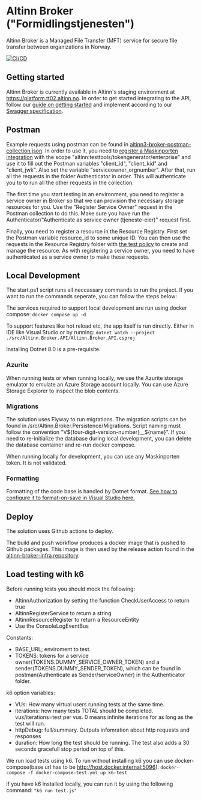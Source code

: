 # Altinn Broker ("Formidlingstjenesten")

Altinn Broker is a Managed File Transfer (MFT) service for secure file transfer between organizations in Norway. 

[![CI/CD](https://github.com/Altinn/altinn-broker/actions/workflows/ci-cd.yaml/badge.svg)](https://github.com/Altinn/altinn-broker/actions/workflows/ci-cd.yaml)

## Getting started

Altinn Broker is currently available in Altinn's staging environment at https://platform.tt02.altinn.no. In order to get started integrating to the API, follow our [guide on getting started](https://docs.altinn.studio/broker/user-guides/) and implement according to our [Swagger specification](https://docs.altinn.studio/api/broker/spec/).

## Postman

<a id="postman"></a>

Example requests using postman can be found in [altinn3-broker-postman-collection.json](/altinn3-broker-postman-collection.json). In order to use it, you need to [register a Maskinporten integration](https://sjolvbetjening.test.samarbeid.digdir.no/auth/login) with the scope "altinn:testtools/tokengenerator/enterprise" and use it to fill out the Postman variables "client_id", "client_kid" and "client_jwk". Also set the variable "serviceowner_orgnumber". After that, run all the requests in the folder Authenticator in order. This will authenticate you to to run all the other requests in the collection.

The first time you start testing in an environment, you need to register a service owner in Broker so that we can provision the necessary storage resources for you. Use the "Register Service Owner" request in the Postman collection to do this. Make sure you have run the Authenticator/"Authenticate as service owner (tjeneste-eier)" request first. 

Finally, you need to register a resource in the Resource Registry. First set the Postman variable resource_id to some unique ID. You can then use the requests in the Resource Registry folder with [the test policy](/tests/Altinn.Broker.Tests/Data/BasePolicy.xml) to create and manage the resource. As with registering a service owner, you need to have authenticated as a service owner to make these requests.

## Local Development

The start.ps1 script runs all neccassary commands to run the project. If you want to run the commands seperate, you can follow the steps below: 

The services required to support local development are run using docker compose:
```docker compose up -d```

To support features like hot reload etc, the app itself is run directly. Either in IDE like Visual Studio or by running:
```dotnet watch --project ./src/Altinn.Broker.API/Altinn.Broker.API.csproj```

Installing Dotnet 8.0 is a pre-requisite.

### Azurite

When running tests or when running locally, we use the Azurite storage emulator to emulate an Azure Storage account locally. You can use Azure Storage Explorer to inspect the blob contents.

### Migrations

The solution uses Flyway to run migrations. The migration scripts can be found in /src/Altinn.Broker.Persistence/Migrations. Script naming must follow the convention "V${four-digit-version-number}__${name}".
If you need to re-initialize the database during local development, you can delete the database container and re-run docker compose.

When running locally for development, you can use any Maskinporten token. It is not validated.

### Formatting

Formatting of the code base is handled by Dotnet format. [See how to configure it to format-on-save in Visual Studio here.](https://learn.microsoft.com/en-us/community/content/how-to-enforce-dotnet-format-using-editorconfig-github-actions#3---formatting-your-code-locally)

## Deploy

The solution uses Github actions to deploy. 

The build and push workflow produces a docker image that is pushed to Github packages. This image is then used by the release action found in the [altinn-broker-infra repository](https://github.com/Altinn/altinn-broker-infra).


## Load testing with k6
Before running tests you should mock the following:
- AltinnAuthorization by setting the function CheckUserAccess to return true
- AltinnRegisterService to return a string 
- AltinnResourceRegister to return a ResourceEntity
- Use the ConsoleLogEventBus 

Constants: 
- BASE_URL; enviroment to test. 
- TOKENS: tokens for a service owner(TOKENS.DUMMY_SERVICE_OWNER_TOKEN) and a sender(TOKENS.DUMMY_SENDER_TOKEN), which can be found in postman(Authenticate as Sender/serviceOwner) in the Authenticator folder. 

k6 option variables: 
- VUs: How many virtual users running tests at the same time. 
- iterations: how many tests TOTAL should be completed. vus/iterations=test per vus. 0 means infinite iterations for as long as the test will run. 
- httpDebug: full/summary. Outputs infomration about http requests and responses
- duration: How long the test should be running. The test also adds a 30 seconds gracefull stop period on top of this. 

We run load tests using k6. To run without installing k6 you can use docker-compose(base url has to be http://host.docker.internal:5096):
```docker-compose -f docker-compose-test.yml up k6-test``` 

if you have k6 installed locally, you can run it by using the following command: 
```"k6 run test.js"```
